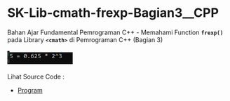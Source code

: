 # SK-Lib-cmath-frexp-Bagian3__CPP
Bahan Ajar Fundamental Pemrograman C++ - Memahami Function <code><b>frexp()</b></code> pada Library <code><b>&lt;cmath></b></code> di Pemrograman C++ (Bagian 3)<br><br>
<img src="https://github.com/RizkyKhapidsyah/SK-Lib-cmath-frexp-Bagian3__CPP/blob/master/SK-Lib-cmath-frexp-Bagian3__CPP/result/001.PNG"><br><br>
Lihat Source Code : <br>
- <a href="https://github.com/RizkyKhapidsyah/SK-Lib-cmath-frexp-Bagian3__CPP/blob/master/SK-Lib-cmath-frexp-Bagian3__CPP/Source.cpp">Program</a>
